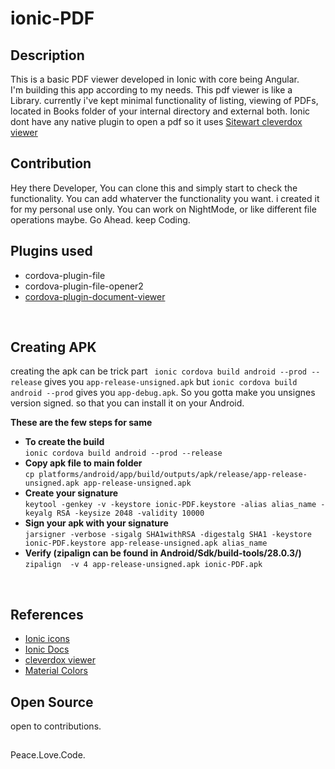 
# ionic-PDF

## Description
This is a basic PDF viewer developed in Ionic with core being Angular.<br>
I'm building this app according to my needs. This pdf viewer is like a Library. currently i've kept minimal functionality of listing, viewing of PDFs, located in Books folder of your internal directory and external both. Ionic dont have any native plugin to open a pdf so it uses [Sitewart cleverdox viewer](https://play.google.com/store/apps/details?id=de.sitewaerts.cleverdox.viewer)
</br>

## Contribution
Hey there Developer, You can clone this and simply start to check the functionality. You can add whaterver the functionality you want. i created it for my personal use only. You can work on NightMode, or like different file operations maybe.
Go Ahead. keep Coding.

## Plugins used
- cordova-plugin-file
- cordova-plugin-file-opener2
- [cordova-plugin-document-viewer](https://github.com/sitewaerts/cordova-plugin-document-viewer)
</br>

## Creating APK
creating the apk can be trick part
` ionic cordova build android --prod --release` gives you `app-release-unsigned.apk` but `ionic cordova build android --prod` gives you `app-debug.apk`. So you gotta make you unsignes version signed. so that you can install it on your Android.</br>

**These are the few steps for same**</br>
 - **To create the build**</br>
 `ionic cordova build android --prod --release`
 - **Copy apk file to main folder**</br>
 `cp platforms/android/app/build/outputs/apk/release/app-release-unsigned.apk app-release-unsigned.apk`
 - **Create your signature**</br>
 `keytool -genkey -v -keystore ionic-PDF.keystore -alias alias_name -keyalg RSA -keysize 2048 -validity 10000`
 - **Sign your apk with your signature**</br>
 `jarsigner -verbose -sigalg SHA1withRSA -digestalg SHA1 -keystore ionic-PDF.keystore app-release-unsigned.apk alias_name`
 - **Verify (zipalign can be found in Android/Sdk/build-tools/28.0.3/)**</br>
 `zipalign  -v 4 app-release-unsigned.apk ionic-PDF.apk`
</br>


## References
- [Ionic icons](https://ionicframework.com/docs/v3/ionicons/)
- [Ionic Docs](https://ionicframework.com/docs/components)
- [cleverdox viewer](https://play.google.com/store/apps/details?id=de.sitewaerts.cleverdox.viewer)
- [Material Colors](https://material-ui.com/customization/color/)

## Open Source 

open to contributions.
##
Peace.Love.Code.
